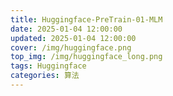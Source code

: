 ```yaml
---
title: Huggingface-PreTrain-01-MLM
date: 2025-01-04 12:00:00
updated: 2025-01-04 12:00:00
cover: /img/huggingface.png
top_img: /img/huggingface_long.png
tags: Huggingface
categories: 算法
---
```


